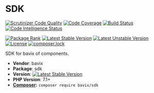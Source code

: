 # SDK

[![Scrutinizer Code Quality](https://scrutinizer-ci.com/g/bavix/sdk/badges/quality-score.png?b=master)](https://scrutinizer-ci.com/g/bavix/sdk/?branch=master)
[![Code Coverage](https://scrutinizer-ci.com/g/bavix/sdk/badges/coverage.png?b=master)](https://scrutinizer-ci.com/g/bavix/sdk/?branch=master)
[![Build Status](https://scrutinizer-ci.com/g/bavix/sdk/badges/build.png?b=master)](https://scrutinizer-ci.com/g/bavix/sdk/build-status/master)
[![Code Intelligence Status](https://scrutinizer-ci.com/g/bavix/sdk/badges/code-intelligence.svg?b=master)](https://scrutinizer-ci.com/code-intelligence)

[![Package Rank](https://phppackages.org/p/bavix/sdk/badge/rank.svg)](https://packagist.org/packages/bavix/sdk)
[![Latest Stable Version](https://poser.pugx.org/bavix/sdk/v/stable)](https://packagist.org/packages/bavix/sdk)
[![Latest Unstable Version](https://poser.pugx.org/bavix/sdk/v/unstable)](https://packagist.org/packages/bavix/sdk)
[![License](https://poser.pugx.org/bavix/sdk/license)](https://packagist.org/packages/bavix/sdk)
[![composer.lock](https://poser.pugx.org/bavix/sdk/composerlock)](https://packagist.org/packages/bavix/sdk)

SDK for bavix of components.

* **Vendor**: bavix
* **Package**: sdk
* **Version**: [![Latest Stable Version](https://poser.pugx.org/bavix/sdk/v/stable)](https://packagist.org/packages/bavix/sdk)
* **PHP Version**: 7.1+ 
* **[Composer](https://getcomposer.org/):** `composer require bavix/sdk`
